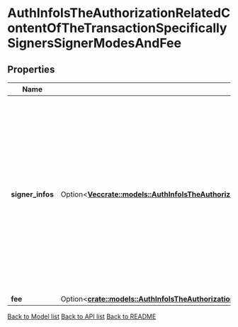 # AuthInfoIsTheAuthorizationRelatedContentOfTheTransactionSpecificallySignersSignerModesAndFee

## Properties

Name | Type | Description | Notes
------------ | ------------- | ------------- | -------------
**signer_infos** | Option<[**Vec<crate::models::AuthInfoIsTheAuthorizationRelatedContentOfTheTransactionSpecificallySignersSignerModesAndFeeSignerInfosInner>**](auth_info_is_the_authorization_related_content_of_the_transaction__specifically_signers__signer_modes_and_fee_signer_infos_inner.md)> | signer_infos defines the signing modes for the required signers. The number and order of elements must match the required signers from TxBody's messages. The first element is the primary signer and the one which pays the fee. | [optional]
**fee** | Option<[**crate::models::AuthInfoIsTheAuthorizationRelatedContentOfTheTransactionSpecificallySignersSignerModesAndFeeFee**](auth_info_is_the_authorization_related_content_of_the_transaction__specifically_signers__signer_modes_and_fee_fee.md)> |  | [optional]

[Back to Model list](../README.md#documentation-for-models) [Back to API list](../README.md#documentation-for-api-endpoints) [Back to README](../README.md)


